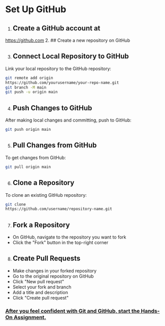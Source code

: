 # Set Up GitHub

1. ## Create a GitHub account at
https://github.com
2. ## Create a new repository on GitHub

3. ## Connect Local Repository to GitHub

Link your local repository to the GitHub repository:

```bash
git remote add origin
https://github.com/yourusername/your-repo-name.git
git branch -M main
git push -u origin main
```

4. ## Push Changes to GitHub

After making local changes and committing, push to GitHub:

```bash
git push origin main
```

5. ## Pull Changes from GitHub

To get changes from GitHub:

```bash
git pull origin main
```

6. ## Clone a Repository

To clone an existing GitHub repository:

```bash
git clone
https://github.com/username/repository-name.git
```

7. ## Fork a Repository

- On GitHub, navigate to the repository you want to fork
- Click the "Fork" button in the top-right corner

8. ## Create Pull Requests

- Make changes in your forked repository
- Go to the original repository on GitHub
- Click "New pull request"
- Select your fork and branch
- Add a title and description
- Click "Create pull request"

### [After you feel confident with Git and GitHub, start the Hands-On Assignment.](https://github.com/DrVicki/git_github_training/blob/main/Assignment.md)